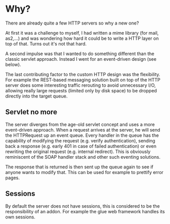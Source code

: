 # Why?

There are already quite a few HTTP servers so why a new one?

At first it was a challenge to myself, I had written a mime library (for mail, as2,...) and was wondering how hard it could be to write a HTTP layer on top of that. Turns out it's not that hard.

A second impulse was that I wanted to do something different than the classic servlet approach. Instead I went for an event-driven design (see below).

The last contributing factor to the custom HTTP design was the flexibility. For example the REST-based messaging solution built on top of the HTTP server does some interesting traffic rerouting to avoid unnecessary I/O, allowing really large requests (limited only by disk space) to be dropped directly into the target queue. 

## Servlet no more

The server diverges from the age-old servlet concept and uses a more event-driven approach. When a request arrives at the server, he will send the HTTPRequest up an event queue. Every handler in the queue has the capability of modifying the request (e.g. verify authentication), sending back a response (e.g. early 401 in case of failed authentication) or even rewriting the original request (e.g. internal redirect). This is obviously reminiscent of the SOAP handler stack and other such eventing solutions.

The response that is returned is then sent up the queue again to see if anyone wants to modify that. This can be used for example to prettify error pages.

## Sessions

By default the server does not have sessions, this is considered to be the responsibility of an addon. For example the glue web framework handles its own sessions.